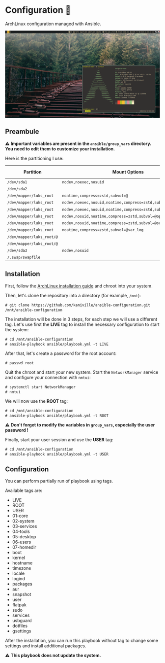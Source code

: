 # Configuration 🌸

ArchLinux configuration managed with Ansible.

![](src/screenshot-1.png)

## Preambule

⚠️ **Important variables are present in the `ansible/group_vars` directory. You need to edit them to customize your installation.**

Here is the partitioning I use:

| Partition                 | Mount Options                                                  | Filesystem | Mount Point   |
|---------------------------|----------------------------------------------------------------|------------|---------------|
| `/dev/sda1`               |`nodev,noexec,nosuid`                                           | vfat       | `/boot`       |
| `/dev/sda2`               |                                                                | luks2      |               |
| `/dev/mapper/luks_root`   | `noatime,compress=zstd,subvol=@`                               | btrfs      | `/`           |
| `/dev/mapper/luks_root`   | `nodev,noexec,nosuid,noatime,compress=zstd,subvol=@.snapshots` | btrfs      | `/.snapshots` |
| `/dev/mapper/luks_root`   | `nodev,noexec,nosuid,noatime,compress=zstd,subvol=@.swap`      | btrfs      | `/.swap`      |
| `/dev/mapper/luks_root`   | `nodev,nosuid,noatime,compress=zstd,subvol=@opt`               | btrfs      | `/opt`        |
| `/dev/mapper/luks_root`   | `nodev,nosuid,noatime,compress=zstd,subvol=@srv`               | btrfs      | `/srv`        |
| `/dev/mapper/luks_root`   | `noatime,compress=zstd,subvol=@var_log`                        | btrfs      | `/var/log`    |
| `/dev/mapper/luks_root/@` |                                                                | btrfs      | `/var/cache`  |
| `/dev/mapper/luks_root/@` |                                                                | btrfs      | `/var/tmp`    |
| `/dev/sda3`               | `nodev,nosuid`                                                 | ext4       | `/home`       |
| `/.swap/swapfile`         |                                                                | swap       | none          |

## Installation

First, follow the [ArchLinux installation guide](https://wiki.archlinux.org/title/Installation_guide) and chroot into your system.

Then, let's clone the repository into a directory (for example, `/mnt`):
```
# git clone https://github.com/kaniville/ansible-configuration.git /mnt/ansible-configuration
```

The installation will be done in 3 steps, for each step we will use a different tag.
Let's use first the **LIVE** tag to install the necessary configuration to start the system:
```
# cd /mnt/ansible-configuration
# ansible-playbook ansible/playbook.yml -t LIVE
```

After that, let's create a password for the root account:
```
# passwd root
```

Quit the chroot and start your new system.
Start the `NetworkManager` service and configure your connection with `nmtui`:
```
# systemctl start NetworkManager
# nmtui
```

We will now use the **ROOT** tag:
```
# cd /mnt/ansible-configuration
# ansible-playbook ansible/playbook.yml -t ROOT
```

⚠️ **Don't forget to modify the variables in `group_vars`, especially the user password !**

Finally, start your user session and use the **USER** tag:
```
# cd /mnt/ansible-configuration
# ansible-playbook ansible/playbook.yml -t USER
```

## Configuration

You can perform partially run of playbook using tags.

Available tags are:
- LIVE
- ROOT
- USER
- 01-core
- 02-system
- 03-services
- 04-tools
- 05-desktop
- 06-users
- 07-homedir
- boot
- kernel
- hostname
- timezone
- locale
- logind
- packages
- aur
- snapshot
- user
- flatpak
- sudo
- services
- usbguard
- dotfiles
- gsettings

After the installation, you can run this playbook without tag to change some settings and install additional packages.

⚠️ **This playbook does not update the system.**
